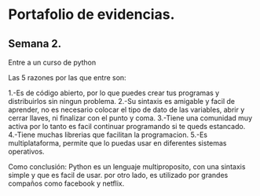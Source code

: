 # Portafolio de evidencias.

## Semana 2.
Entre a un curso de python 

Las 5 razones por las que entre son:

1.-Es de código abierto, por lo que puedes crear tus programas y distribuirlos sin ningun problema.
2.-Su sintaxis es amigable y facil de aprender, no es necesario colocar el tipo de dato de las variables, abrir y cerrar llaves, ni finalizar con el punto y coma.
3.-Tiene una comunidad muy activa por lo tanto es facil continuar programando si te queds estancado.
4.-Tiene muchas librerias que facilitan la programacion.
5.-Es multiplataforma, permite que lo puedas usar en diferentes sistemas operativos.

Como conclusión: Python es un lenguaje multiproposito, con una sintaxis simple y que es facil de usar. por otro lado, es utilizado por grandes compaños como facebook y netflix.


